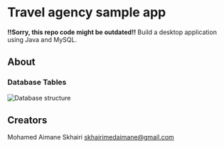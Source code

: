 # Travel agency sample app

**!!Sorry, this repo code might be outdated!!** Build a desktop application using Java and MySQL.

## About

### Database Tables

![Database structure](/docs/mysql-schema/Screenshot%20from%202017-07-04%2015-35-34.png)

## Creators

Mohamed Aimane Skhairi skhairimedaimane@gmail.com
